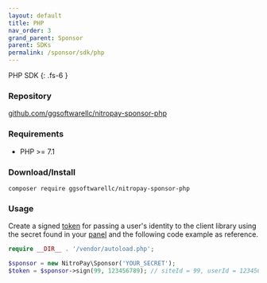 ```yaml
---
layout: default
title: PHP
nav_order: 3
grand_parent: Sponsor
parent: SDKs
permalink: /sponsor/sdk/php
---
```


PHP SDK
{: .fs-6 }

### Repository

[github.com/ggsoftwarellc/nitropay-sponsor-php](https://github.com/ggsoftwarellc/nitropay-sponsor-php)

### Requirements

- PHP >= 7.1

### Download/Install

`composer require ggsoftwarellc/nitropay-sponsor-php`

### Usage

Create a signed [token](/sponsor/token) for passing a user's identity to the client library using the secret found in your [panel](https://panel.nitropay.com/sponsor/products) and the following code example as reference.

```php
require __DIR__ . '/vendor/autoload.php';

$sponsor = new NitroPay\Sponsor('YOUR_SECRET');
$token = $sponsor->sign(99, 123456789); // siteId = 99, userId = 123456789
```
